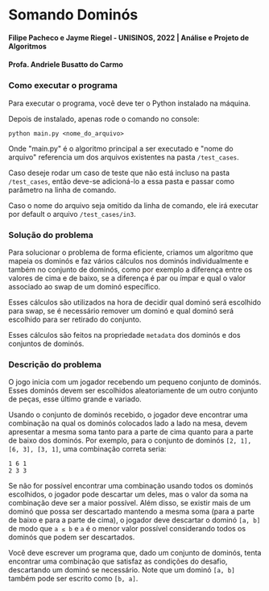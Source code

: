# Somando Dominós

#### Filipe Pacheco e Jayme Riegel - UNISINOS, 2022 | Análise e Projeto de Algoritmos

#### Profa. Andriele Busatto do Carmo

### Como executar o programa

Para executar o programa, você deve ter o Python instalado na máquina.

Depois de instalado, apenas rode o comando no console:

```
python main.py <nome_do_arquivo>
```

Onde "main.py" é o algoritmo principal a ser executado e "nome do arquivo" referencia um dos arquivos existentes na
pasta `/test_cases`.

Caso deseje rodar um caso de teste que não está incluso na pasta `/test_cases`, então deve-se adicioná-lo a essa pasta e
passar como parâmetro na linha de comando.

Caso o nome do arquivo seja omitido da linha de comando, ele irá executar por default o arquivo `/test_cases/in3`.

### Solução do problema

Para solucionar o problema de forma eficiente, criamos um algoritmo que mapeia os dominós e faz vários cálculos nos
dominós individualmente e também no conjunto de dominós, como por exemplo a diferença entre os valores de cima e de
baixo, se a diferença é par ou ímpar e qual o valor associado ao swap de um dominó específico.

Esses cálculos são utilizados na hora de decidir qual dominó será escolhido para swap, se é necessário remover um dominó
e qual dominó será escolhido para ser retirado do conjunto.

Esses cálculos são feitos na propriedade `metadata` dos dominós e dos conjuntos de dominós.

### Descrição do problema

O jogo inicia com um jogador recebendo um pequeno conjunto de dominós.
Esses dominós devem ser escolhidos aleatoriamente de um outro conjunto de
peças, esse último grande e variado.

Usando o conjunto de dominós recebido, o
jogador deve encontrar uma combinação na qual os dominós colocados lado a lado
na mesa, devem apresentar a mesma soma tanto para a parte de cima quanto para
a parte de baixo dos dominós. Por exemplo, para o conjunto de dominós `[2, 1], [6,
3], [3, 1]`, uma combinação correta seria:

```
1 6 1
2 3 3
```

Se não for possível encontrar uma combinação usando todos os dominós
escolhidos, o jogador pode descartar um deles, mas o valor da soma na
combinação deve ser a maior possível.
Além disso, se existir mais de um dominó que possa ser descartado mantendo a mesma soma (para a parte de baixo e para a
parte de cima), o jogador deve descartar o dominó `[a, b]` de modo que `a ≤ b` e `a` é o
menor valor possível considerando todos os dominós que podem ser descartados.

Você deve escrever um programa que, dado um conjunto de dominós, tenta
encontrar uma combinação que satisfaz as condições do desafio, descartando um
dominó se necessário. Note que um dominó `[a, b]` também pode ser escrito como
`[b, a]`.
